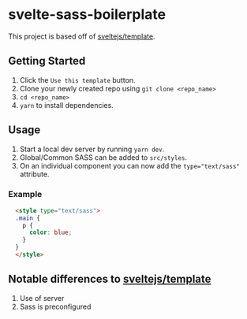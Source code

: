 # svelte-sass-boilerplate
This project is based off of [sveltejs/template](https://github.com/sveltejs/template).

## Getting Started

1. Click the `Use this template` button.
2. Clone your newly created repo using `git clone <repo_name>`
3. `cd <repo_name>`
4. `yarn` to install dependencies.

## Usage

1. Start a local dev server by running `yarn dev`.
2. Global/Common SASS can be added to `src/styles`.
3. On an individual component you can now add the `type="text/sass"` attribute.

### Example

```html
  <style type="text/sass">
  .main {
    p {
      color: blue;
    }
  }
  </style>
```


## Notable differences to [sveltejs/template](https://github.com/sveltejs/template)

1. Use of server
2. Sass is preconfigured
